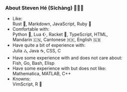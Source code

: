### About Steven Hé (Sīchàng) 🙇🏻‍♂️

- Like:\
    Rust 🦀, Markdown, JavaScript, Ruby 💎
- Comfortable with:\
    Python 🐍, Lua ☪️, Racket 🎾, TypeScript, HTML,\
    Mandarin 🇨🇳, Cantonese 🇭🇰, English 🇬🇧
- Have quite a bit of experience with:\
    Julia ஃ, Java ☕️, CSS, C
- Have some experience with and does not care about:\
    Fish, Go, Bash, Elisp
- Have some experience with but does not like:\
    Mathematica, MATLAB, C++
- Knowns:\
    VimScript, R 📐
